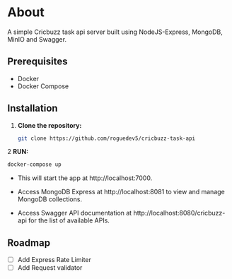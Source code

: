 # About

A simple Cricbuzz task api server built using NodeJS-Express, MongoDB, MinIO and Swagger.

## Prerequisites

- Docker
- Docker Compose

## Installation

1. **Clone the repository:**

   ```bash
   git clone https://github.com/roguedev5/cricbuzz-task-api
   ```

2 **RUN:**

```bash
docker-compose up
```

- This will start the app at http://localhost:7000.

- Access MongoDB Express at http://localhost:8081 to view and manage MongoDB collections.

- Access Swagger API documentation at http://localhost:8080/cricbuzz-api for the list of available APIs.

## Roadmap

- [ ] Add Express Rate Limiter
- [ ] Add Request validator
